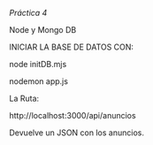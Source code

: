 *Práctica 4* 

Node y Mongo DB


INICIAR LA BASE DE DATOS CON:

node initDB.mjs

nodemon app.js


La Ruta: 

http://localhost:3000/api/anuncios

Devuelve un JSON con los anuncios.


